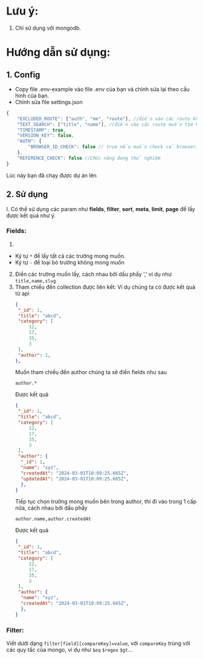 # Lưu ý:
1. Chỉ sử dụng với mongodb.
# Hướng dẫn sử dụng: 
## 1. Config
- Copy file .env-example vào file .env của bạn và chỉnh sửa lại theo cấu hình của bạn.
- Chỉnh sửa file settings.json
 ```javascript
 {
     "EXCLUDED_ROUTE": ["auth", "me", "route"], //điền vào các route không muốn tạo ra permissions, auth, me và route là mặc định
     "TEXT_SEARCH": ["title", "name"], //điền vào các route muốn tìm kiếm bằng tiếng Việt
     "TIMESTAMP": true,
     "VERSION_KEY": false,
     "AUTH": {
         "BROWSER_ID_CHECK": false // true nếu muốn check cả browserId, bắt buộc phải truyền thêm browserId khi login và refreshToken
     },
     "REFERENCE_CHECK": false //Chức năng đang thử nghiệm
 }
 ```
 Lúc này bạn đã chạy được dự án lên


## 2. Sử dụng
I. Có thể sử dụng các param như **fields**, **filter**, **sort**, **meta**, **limit**, **page** để lấy được kết quả như ý.
 ### Fields:
 1. 
  - Ký tự `*` để lấy tất cả các trường mong muốn.
  - Ký tự `-` để loại bỏ trường không mong muốn

 2. Điền các trường muốn lấy, cách nhau bởi dấu phẩy ',' ví dụ như `title,name,slug`
 3. Tham chiếu đến collection được liên kết:
    Ví dụ chúng ta có được kết quả từ api
    ```json
    {
     "_id": 1,
     "title": "abcd",
     "category": [
         12,
         17,
         35,
         3
     ],
     "author": 1,            
    },
    ```
    Muốn tham chiếu đến author chúng ta sẽ điền fields như sau
    ```text
    author.*
    ```
    Được kết quả
    ```json
    {
     "_id": 1,
     "title": "abcd",
     "category": [
         12,
         17,
         35,
         3
     ],
     "author": {
      "_id": 1,
      "name": "xyz",
      "createdAt": "2024-03-01T10:09:25.665Z",
      "updatedAt": "2024-03-01T10:09:25.665Z",
      },            
    }
    ```
    Tiếp tục chọn trường mong muốn bên trong author, thì đi vào trong 1 cấp nữa, cách nhau bởi dấu phẩy
    ```text
    author.name,author.createdAt
    ```
    Được kết quả
    ```json
    {
     "_id": 1,
     "title": "abcd",
     "category": [
         12,
         17,
         35,
         3
     ],
     "author": {
      "name": "xyz",
      "createdAt": "2024-03-01T10:09:25.665Z",
      },            
    }
    ```
 ### Filter:
  Viết dưới dạng `filter[field][compareKey]=value`, với `compareKey` trùng với các quy tắc của mongo, ví dụ như `$eq` `$regex` `$gt`...
